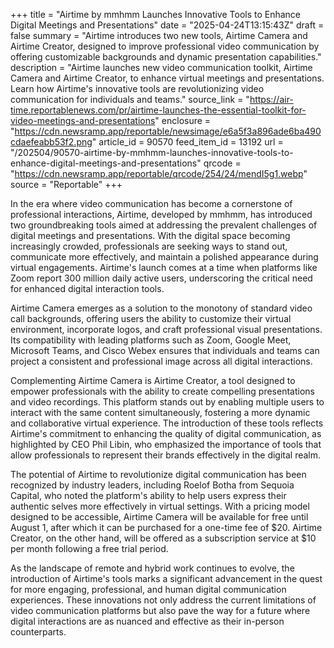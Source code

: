 +++
title = "Airtime by mmhmm Launches Innovative Tools to Enhance Digital Meetings and Presentations"
date = "2025-04-24T13:15:43Z"
draft = false
summary = "Airtime introduces two new tools, Airtime Camera and Airtime Creator, designed to improve professional video communication by offering customizable backgrounds and dynamic presentation capabilities."
description = "Airtime launches new video communication toolkit, Airtime Camera and Airtime Creator, to enhance virtual meetings and presentations. Learn how Airtime's innovative tools are revolutionizing video communication for individuals and teams."
source_link = "https://air-time.reportablenews.com/pr/airtime-launches-the-essential-toolkit-for-video-meetings-and-presentations"
enclosure = "https://cdn.newsramp.app/reportable/newsimage/e6a5f3a896ade6ba490cdaefeabb53f2.png"
article_id = 90570
feed_item_id = 13192
url = "/202504/90570-airtime-by-mmhmm-launches-innovative-tools-to-enhance-digital-meetings-and-presentations"
qrcode = "https://cdn.newsramp.app/reportable/qrcode/254/24/mendI5g1.webp"
source = "Reportable"
+++

<p>In the era where video communication has become a cornerstone of professional interactions, Airtime, developed by mmhmm, has introduced two groundbreaking tools aimed at addressing the prevalent challenges of digital meetings and presentations. With the digital space becoming increasingly crowded, professionals are seeking ways to stand out, communicate more effectively, and maintain a polished appearance during virtual engagements. Airtime's launch comes at a time when platforms like Zoom report 300 million daily active users, underscoring the critical need for enhanced digital interaction tools.</p><p>Airtime Camera emerges as a solution to the monotony of standard video call backgrounds, offering users the ability to customize their virtual environment, incorporate logos, and craft professional visual presentations. Its compatibility with leading platforms such as Zoom, Google Meet, Microsoft Teams, and Cisco Webex ensures that individuals and teams can project a consistent and professional image across all digital interactions.</p><p>Complementing Airtime Camera is Airtime Creator, a tool designed to empower professionals with the ability to create compelling presentations and video recordings. This platform stands out by enabling multiple users to interact with the same content simultaneously, fostering a more dynamic and collaborative virtual experience. The introduction of these tools reflects Airtime's commitment to enhancing the quality of digital communication, as highlighted by CEO Phil Libin, who emphasized the importance of tools that allow professionals to represent their brands effectively in the digital realm.</p><p>The potential of Airtime to revolutionize digital communication has been recognized by industry leaders, including Roelof Botha from Sequoia Capital, who noted the platform's ability to help users express their authentic selves more effectively in virtual settings. With a pricing model designed to be accessible, Airtime Camera will be available for free until August 1, after which it can be purchased for a one-time fee of $20. Airtime Creator, on the other hand, will be offered as a subscription service at $10 per month following a free trial period.</p><p>As the landscape of remote and hybrid work continues to evolve, the introduction of Airtime's tools marks a significant advancement in the quest for more engaging, professional, and human digital communication experiences. These innovations not only address the current limitations of video communication platforms but also pave the way for a future where digital interactions are as nuanced and effective as their in-person counterparts.</p>